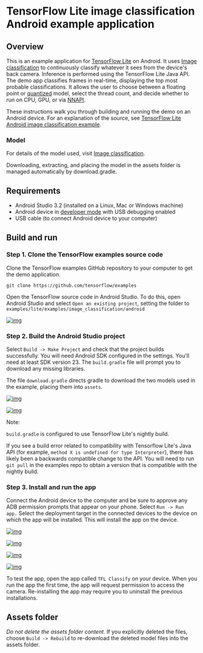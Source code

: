 # TensorFlow Lite image classification Android example application

## 

## Overview

This is an example application for [TensorFlow Lite](https://tensorflow.org/lite) on Android. It uses [Image classification](https://www.tensorflow.org/lite/models/image_classification/overview) to continuously classify whatever it sees from the device's back camera. Inference is performed using the TensorFlow Lite Java API. The demo app classifies frames in real-time, displaying the top most probable classifications. It allows the user to choose between a floating point or [quantized](https://www.tensorflow.org/lite/performance/post_training_quantization) model, select the thread count, and decide whether to run on CPU, GPU, or via [NNAPI](https://developer.android.com/ndk/guides/neuralnetworks).

These instructions walk you through building and running the demo on an Android device. For an explanation of the source, see [TensorFlow Lite Android image classification example](https://www.tensorflow.org/lite/models/image_classification/android).

### 

### Model

For details of the model used, visit [Image classification](https://www.tensorflow.org/lite/models/image_classification/overview).

Downloading, extracting, and placing the model in the assets folder is managed automatically by download.gradle.

## 

## Requirements

- Android Studio 3.2 (installed on a Linux, Mac or Windows machine)
- Android device in [developer mode](https://developer.android.com/studio/debug/dev-options) with USB debugging enabled
- USB cable (to connect Android device to your computer)

## 

## Build and run

### 

### Step 1. Clone the TensorFlow examples source code

Clone the TensorFlow examples GitHub repository to your computer to get the demo application.

```
git clone https://github.com/tensorflow/examples
```

Open the TensorFlow source code in Android Studio. To do this, open Android Studio and select `Open an existing project`, setting the folder to `examples/lite/examples/image_classification/android`

[![img](https://github.com/tensorflow/examples/raw/master/lite/examples/image_classification/android/images/classifydemo_img1.png?raw=true)](https://github.com/tensorflow/examples/blob/master/lite/examples/image_classification/android/images/classifydemo_img1.png?raw=true)

### 

### Step 2. Build the Android Studio project

Select `Build -> Make Project` and check that the project builds successfully. You will need Android SDK configured in the settings. You'll need at least SDK version 23. The `build.gradle` file will prompt you to download any missing libraries.

The file `download.gradle` directs gradle to download the two models used in the example, placing them into `assets`.

[![img](https://github.com/tensorflow/examples/raw/master/lite/examples/image_classification/android/images/classifydemo_img4.png?raw=true)](https://github.com/tensorflow/examples/blob/master/lite/examples/image_classification/android/images/classifydemo_img4.png?raw=true)

[![img](https://github.com/tensorflow/examples/raw/master/lite/examples/image_classification/android/images/classifydemo_img2.png?raw=true)](https://github.com/tensorflow/examples/blob/master/lite/examples/image_classification/android/images/classifydemo_img2.png?raw=true)

Note:

`build.gradle` is configured to use TensorFlow Lite's nightly build.

If you see a build error related to compatibility with Tensorflow Lite's Java API (for example, `method X is undefined for type Interpreter`), there has likely been a backwards compatible change to the API. You will need to run `git pull` in the examples repo to obtain a version that is compatible with the nightly build.

### 

### Step 3. Install and run the app

Connect the Android device to the computer and be sure to approve any ADB permission prompts that appear on your phone. Select `Run -> Run app.` Select the deployment target in the connected devices to the device on which the app will be installed. This will install the app on the device.

[![img](https://github.com/tensorflow/examples/raw/master/lite/examples/image_classification/android/images/classifydemo_img5.png?raw=true)](https://github.com/tensorflow/examples/blob/master/lite/examples/image_classification/android/images/classifydemo_img5.png?raw=true)

[![img](https://github.com/tensorflow/examples/raw/master/lite/examples/image_classification/android/images/classifydemo_img6.png?raw=true)](https://github.com/tensorflow/examples/blob/master/lite/examples/image_classification/android/images/classifydemo_img6.png?raw=true)

[![img](https://github.com/tensorflow/examples/raw/master/lite/examples/image_classification/android/images/classifydemo_img7.png?raw=true)](https://github.com/tensorflow/examples/blob/master/lite/examples/image_classification/android/images/classifydemo_img7.png?raw=true)

[![img](https://github.com/tensorflow/examples/raw/master/lite/examples/image_classification/android/images/classifydemo_img8.png?raw=true)](https://github.com/tensorflow/examples/blob/master/lite/examples/image_classification/android/images/classifydemo_img8.png?raw=true)

To test the app, open the app called `TFL Classify` on your device. When you run the app the first time, the app will request permission to access the camera. Re-installing the app may require you to uninstall the previous installations.

## 

## Assets folder

*Do not delete the assets folder content*. If you explicitly deleted the files, choose `Build -> Rebuild` to re-download the deleted model files into the assets folder.